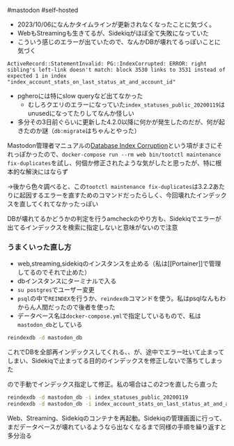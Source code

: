 #mastodon #self-hosted 

- 2023/10/06になんかタイムラインが更新されなくなったことに気づく。
- WebもStreamingも生きてるが、Sidekiqがほぼ全て失敗になっていた
- こういう感じのエラーが出ていたので、なんかDBが壊れてるっぽいことに気づく


```
ActiveRecord::StatementInvalid: PG::IndexCorrupted: ERROR: right sibling's left-link doesn't match: block 3530 links to 3531 instead of expected 1 in index "index_account_stats_on_last_status_at_and_account_id"
```

- pgheroには特にslow queryなど出てなかった
	- むしろクエリのエラーになっていた`index_statuses_public_20200119`はunusedになってたりしてなんか怪しい
- 多分その3日前ぐらいに更新した4.2.0以降に何かが発生したのだが、何が起きたのか謎（`db:migrate`はちゃんとやった）

Mastodon管理者マニュアルの[Database Index Corruption](https://docs.joinmastodon.org/admin/troubleshooting/index-corruption/)という項がまさにそれっぽかったので、`docker-compose run --rm web bin/tootctl maintenance fix-duplicates`を試し、何個か修正されたような気がしたと思ったが、特に根本的な解決にはならず

→後から色々調べると、この`tootctl maintenance fix-duplicates`は3.2.2あたりに起因するエラーを直すためのコマンドだったらしく、今回壊れたインデックスを直してくれてなかったっぽい

DBが壊れてるかどうかの判定を行うamcheckのやり方も、Sidekiqでエラーが出てるインデックスを検索に指定しないと意味がないので注意
### うまくいった直し方

- web,streaming,sidekiqのインスタンスを止める（私は[[Portainer]]で管理してるのでそれで止めた）
- dbインスタンスにターミナルで入る
- `su postgres`でユーザー変更
- `psql`の中で`REINDEX`を行うか、`reindexdb`コマンドを使う。私はpsqlなんもわからん人間だったので後者を使った
- データベース名は`docker-compose.yml`で指定しているもので、私は`mastodon_db`としている

```sh
reindexdb -d mastodon_db
```

これでDBを全部再インデックスしてくれる、、が、途中でエラー吐いて止まってしまい、Sidekiqで止まってる目的のインデックスを修正しないで落ちてしまった

ので手動でインデックス指定して修正。私の場合はこの2つを直したら直った

```sh 
reindexdb -d mastodon_db -i index_statuses_public_20200119
reindexdb -d mastodon_db -i index_account_stats_on_last_status_at_and_account_id
```

Web、Streaming、Sidekiqのコンテナを再起動。Sidekiqの管理画面に行って、まだデータベースが壊れているようなら出なくなるまで同様の手順を繰り返すと多分治る